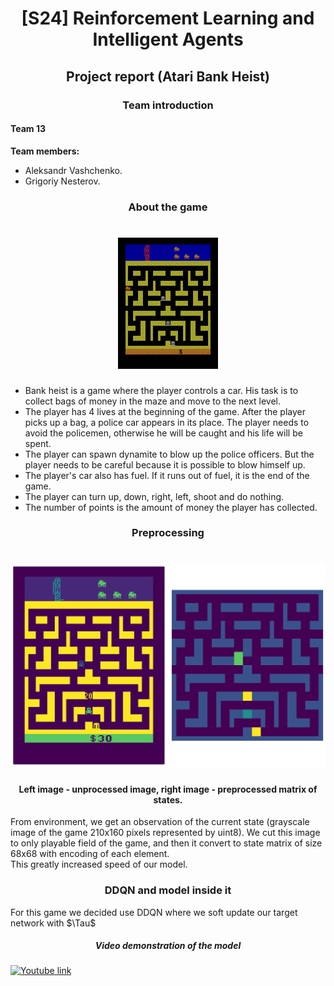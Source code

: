 # <center>[S24] Reinforcement Learning and Intelligent Agents
## <center>Project report (Atari Bank Heist)
### <center>Team introduction
#### Team 13
<b>Team members:</b>

* Aleksandr Vashchenko.
* Grigoriy Nesterov.

### <center>About the game
# <center>![](Report%20media/bank_heist.gif)
* Bank heist is a game where the player controls a car. His task is to collect bags of money in the maze and move to the next level.
* The player has 4 lives at the beginning of the game. After the player picks up a bag, a police car appears in its place. The player needs to avoid the policemen, otherwise he will be caught and his life will be spent.
* The player can spawn dynamite to blow up the police officers. But the player needs to be careful because it is possible to blow himself up.
* The player's car also has fuel. If it runs out of fuel, it is the end of the game.
* The player can turn up, down, right, left, shoot and do nothing.
* The number of points is the amount of money the player has collected.

### <center>Preprocessing
# <center>![](Report%20media/output.png)
#### <center> Left image - unprocessed image, right image - preprocessed matrix of states.
From environment, we get an observation of the current state (grayscale image of the game 210x160 pixels represented by uint8).
We cut this image to only playable field of the game, and then it convert to state matrix of size 68x68 with encoding of each element.<br>
This greatly increased speed of our model.

### <center>DDQN and model inside it
For this game we decided use DDQN where we soft update our target network with $\Tau$






##### <center>Video demonstration of the model
[![Youtube link](https://img.youtube.com/vi/apy8TOZutRQ/0.jpg)](https://www.youtube.com/watch?v=apy8TOZutRQ)

